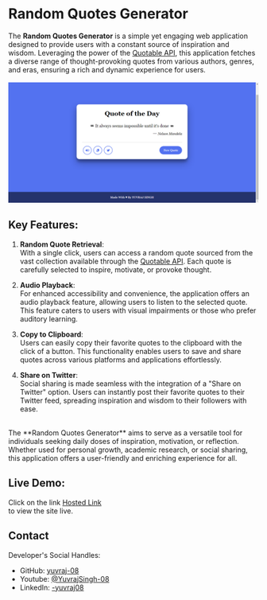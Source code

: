 # Random Quotes Generator

The **Random Quotes Generator** is a simple yet engaging web application designed to provide users with a constant source of inspiration and wisdom. Leveraging the power of the [Quotable API](https://api.quotable.io/random), this application fetches a diverse range of thought-provoking quotes from various authors, genres, and eras, ensuring a rich and dynamic experience for users.
<br><br>
![Project Screenshot](img/RandomQuotesGen.PNG)

## Key Features:

1. **Random Quote Retrieval**: <br>
   With a single click, users can access a random quote sourced from the vast collection available through the [Quotable API](https://api.quotable.io/random). Each quote is carefully selected to inspire, motivate, or provoke thought.

2. **Audio Playback**:<br>
   For enhanced accessibility and convenience, the application offers an audio playback feature, allowing users to listen to the selected quote. This feature caters to users with visual impairments or those who prefer auditory learning.

3. **Copy to Clipboard**:<br>
   Users can easily copy their favorite quotes to the clipboard with the click of a button. This functionality enables users to save and share quotes across various platforms and applications effortlessly.

4. **Share on Twitter**:<br>
   Social sharing is made seamless with the integration of a "Share on Twitter" option. Users can instantly post their favorite quotes to their Twitter feed, spreading inspiration and wisdom to their followers with ease.
<br>
The **Random Quotes Generator** aims to serve as a versatile tool for individuals seeking daily doses of inspiration, motivation, or reflection. Whether used for personal growth, academic research, or social sharing, this application offers a user-friendly and enriching experience for all.<br>


## Live Demo:
Click on the link <a href="https://yuvraj-08.github.io/random-quotes-generator/" target="_blank">Hosted Link </a><br> to view the site live.

## Contact
Developer's Social Handles:
- GitHub: [yuvraj-08](https://github.com/yuvraj-08)
- Youtube: [@YuvrajSingh-08](https://youtube.com/@YuvrajSingh-08)
- LinkedIn: [-yuvraj08](https://www.linkedin.com/in/-yuvraj08)
